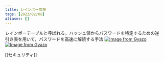 ```yaml
---
title: レインボー攻撃
tags: [2023/02/08]
aliases: []
---
```


レインボーテーブルと呼ばれる，ハッシュ値からパスワードを特定するための逆引き表を用いて，パスワードを高速に解読する手法
[![Image from Gyazo](https://i.gyazo.com/52cbe356d64f507436a3f65603ca9feb.png)](https://gyazo.com/52cbe356d64f507436a3f65603ca9feb)
[![Image from Gyazo](https://i.gyazo.com/194b95500eeb7cffe5e62b14a7700484.png)](https://gyazo.com/194b95500eeb7cffe5e62b14a7700484)

[[セキュリティ]]